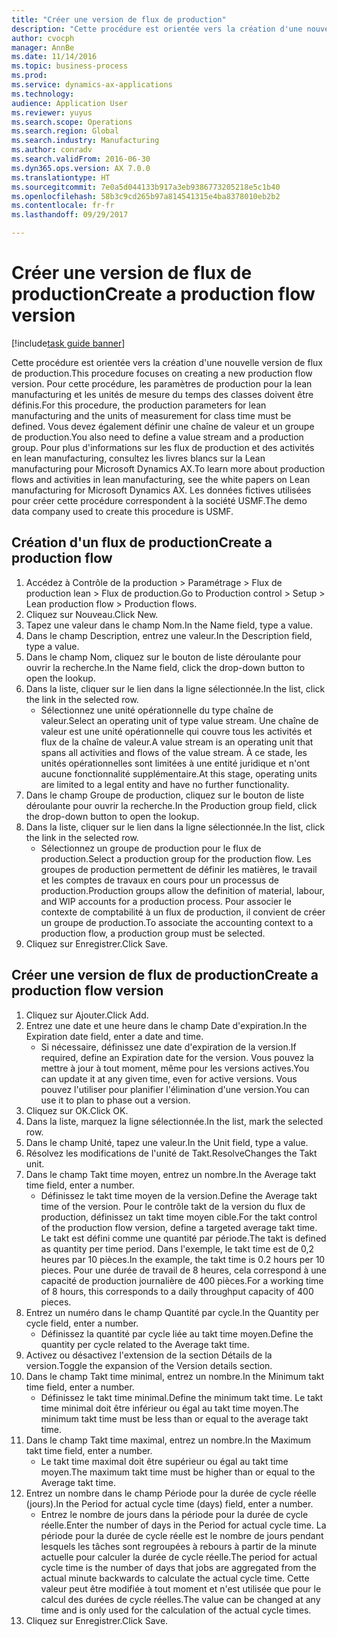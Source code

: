 ```yaml
--- 
title: "Créer une version de flux de production"
description: "Cette procédure est orientée vers la création d'une nouvelle version de flux de production."
author: cvocph
manager: AnnBe
ms.date: 11/14/2016
ms.topic: business-process
ms.prod: 
ms.service: dynamics-ax-applications
ms.technology: 
audience: Application User
ms.reviewer: yuyus
ms.search.scope: Operations
ms.search.region: Global
ms.search.industry: Manufacturing
ms.author: conradv
ms.search.validFrom: 2016-06-30
ms.dyn365.ops.version: AX 7.0.0
ms.translationtype: HT
ms.sourcegitcommit: 7e0a5d044133b917a3eb9386773205218e5c1b40
ms.openlocfilehash: 58b3c9cd265b97a814541315e4ba8378010eb2b2
ms.contentlocale: fr-fr
ms.lasthandoff: 09/29/2017

---
```

# <a name="create-a-production-flow-version"></a><span data-ttu-id="1134d-103">Créer une version de flux de production</span><span class="sxs-lookup"><span data-stu-id="1134d-103">Create a production flow version</span></span>

[!include[task guide banner](../../includes/task-guide-banner.md)]

<span data-ttu-id="1134d-104">Cette procédure est orientée vers la création d'une nouvelle version de flux de production.</span><span class="sxs-lookup"><span data-stu-id="1134d-104">This procedure focuses on creating a new production flow version.</span></span> <span data-ttu-id="1134d-105">Pour cette procédure, les paramètres de production pour la lean manufacturing et les unités de mesure du temps des classes doivent être définis.</span><span class="sxs-lookup"><span data-stu-id="1134d-105">For this procedure, the production parameters for lean manufacturing and the units of measurement for class time must be defined.</span></span> <span data-ttu-id="1134d-106">Vous devez également définir une chaîne de valeur et un groupe de production.</span><span class="sxs-lookup"><span data-stu-id="1134d-106">You also need to define a value stream and a production group.</span></span> <span data-ttu-id="1134d-107">Pour plus d'informations sur les flux de production et des activités en lean manufacturing, consultez les livres blancs sur la Lean manufacturing pour Microsoft Dynamics AX.</span><span class="sxs-lookup"><span data-stu-id="1134d-107">To learn more about production flows and activities in lean manufacturing, see the white papers on Lean manufacturing for Microsoft Dynamics AX.</span></span> <span data-ttu-id="1134d-108">Les données fictives utilisées pour créer cette procédure correspondent à la société USMF.</span><span class="sxs-lookup"><span data-stu-id="1134d-108">The demo data company used to create this procedure is USMF.</span></span>


## <a name="create-a-production-flow"></a><span data-ttu-id="1134d-109">Création d'un flux de production</span><span class="sxs-lookup"><span data-stu-id="1134d-109">Create a production flow</span></span>
1. <span data-ttu-id="1134d-110">Accédez à Contrôle de la production > Paramétrage > Flux de production lean > Flux de production.</span><span class="sxs-lookup"><span data-stu-id="1134d-110">Go to Production control > Setup > Lean production flow > Production flows.</span></span>
2. <span data-ttu-id="1134d-111">Cliquez sur Nouveau.</span><span class="sxs-lookup"><span data-stu-id="1134d-111">Click New.</span></span>
3. <span data-ttu-id="1134d-112">Tapez une valeur dans le champ Nom.</span><span class="sxs-lookup"><span data-stu-id="1134d-112">In the Name field, type a value.</span></span>
4. <span data-ttu-id="1134d-113">Dans le champ Description, entrez une valeur.</span><span class="sxs-lookup"><span data-stu-id="1134d-113">In the Description field, type a value.</span></span>
5. <span data-ttu-id="1134d-114">Dans le champ Nom, cliquez sur le bouton de liste déroulante pour ouvrir la recherche.</span><span class="sxs-lookup"><span data-stu-id="1134d-114">In the Name field, click the drop-down button to open the lookup.</span></span>
6. <span data-ttu-id="1134d-115">Dans la liste, cliquer sur le lien dans la ligne sélectionnée.</span><span class="sxs-lookup"><span data-stu-id="1134d-115">In the list, click the link in the selected row.</span></span>
    * <span data-ttu-id="1134d-116">Sélectionnez une unité opérationnelle du type chaîne de valeur.</span><span class="sxs-lookup"><span data-stu-id="1134d-116">Select an operating unit of type value stream.</span></span> <span data-ttu-id="1134d-117">Une chaîne de valeur est une unité opérationnelle qui couvre tous les activités et flux de la chaîne de valeur.</span><span class="sxs-lookup"><span data-stu-id="1134d-117">A value stream is an operating unit that spans all activities and flows of the value stream.</span></span> <span data-ttu-id="1134d-118">À ce stade, les unités opérationnelles sont limitées à une entité juridique et n'ont aucune fonctionnalité supplémentaire.</span><span class="sxs-lookup"><span data-stu-id="1134d-118">At this stage, operating units are limited to a legal entity and have no further functionality.</span></span>  
7. <span data-ttu-id="1134d-119">Dans le champ Groupe de production, cliquez sur le bouton de liste déroulante pour ouvrir la recherche.</span><span class="sxs-lookup"><span data-stu-id="1134d-119">In the Production group field, click the drop-down button to open the lookup.</span></span>
8. <span data-ttu-id="1134d-120">Dans la liste, cliquer sur le lien dans la ligne sélectionnée.</span><span class="sxs-lookup"><span data-stu-id="1134d-120">In the list, click the link in the selected row.</span></span>
    * <span data-ttu-id="1134d-121">Sélectionnez un groupe de production pour le flux de production.</span><span class="sxs-lookup"><span data-stu-id="1134d-121">Select a production group for the production flow.</span></span> <span data-ttu-id="1134d-122">Les groupes de production permettent de définir les matières, le travail et les comptes de travaux en cours pour un processus de production.</span><span class="sxs-lookup"><span data-stu-id="1134d-122">Production groups allow the definition of material, labour, and WIP accounts for a production process.</span></span> <span data-ttu-id="1134d-123">Pour associer le contexte de comptabilité à un flux de production, il convient de créer un groupe de production.</span><span class="sxs-lookup"><span data-stu-id="1134d-123">To associate the accounting context to a production flow, a production group must be selected.</span></span>  
9. <span data-ttu-id="1134d-124">Cliquez sur Enregistrer.</span><span class="sxs-lookup"><span data-stu-id="1134d-124">Click Save.</span></span>

## <a name="create-a-production-flow-version"></a><span data-ttu-id="1134d-125">Créer une version de flux de production</span><span class="sxs-lookup"><span data-stu-id="1134d-125">Create a production flow version</span></span>
1. <span data-ttu-id="1134d-126">Cliquez sur Ajouter.</span><span class="sxs-lookup"><span data-stu-id="1134d-126">Click Add.</span></span>
2. <span data-ttu-id="1134d-127">Entrez une date et une heure dans le champ Date d'expiration.</span><span class="sxs-lookup"><span data-stu-id="1134d-127">In the Expiration date field, enter a date and time.</span></span>
    * <span data-ttu-id="1134d-128">Si nécessaire, définissez une date d'expiration de la version.</span><span class="sxs-lookup"><span data-stu-id="1134d-128">If required, define an Expiration date for the version.</span></span> <span data-ttu-id="1134d-129">Vous pouvez la mettre à jour à tout moment, même pour les versions actives.</span><span class="sxs-lookup"><span data-stu-id="1134d-129">You can update it at any given time, even for active versions.</span></span> <span data-ttu-id="1134d-130">Vous pouvez l'utiliser pour planifier l'élimination d'une version.</span><span class="sxs-lookup"><span data-stu-id="1134d-130">You can use it to plan to phase out a version.</span></span>  
3. <span data-ttu-id="1134d-131">Cliquez sur OK.</span><span class="sxs-lookup"><span data-stu-id="1134d-131">Click OK.</span></span>
4. <span data-ttu-id="1134d-132">Dans la liste, marquez la ligne sélectionnée.</span><span class="sxs-lookup"><span data-stu-id="1134d-132">In the list, mark the selected row.</span></span>
5. <span data-ttu-id="1134d-133">Dans le champ Unité, tapez une valeur.</span><span class="sxs-lookup"><span data-stu-id="1134d-133">In the Unit field, type a value.</span></span>
6. <span data-ttu-id="1134d-134">Résolvez les modifications de l'unité de Takt.</span><span class="sxs-lookup"><span data-stu-id="1134d-134">ResolveChanges the Takt unit.</span></span>
7. <span data-ttu-id="1134d-135">Dans le champ Takt time moyen, entrez un nombre.</span><span class="sxs-lookup"><span data-stu-id="1134d-135">In the Average takt time field, enter a number.</span></span>
    * <span data-ttu-id="1134d-136">Définissez le takt time moyen de la version.</span><span class="sxs-lookup"><span data-stu-id="1134d-136">Define the Average takt time of the version.</span></span> <span data-ttu-id="1134d-137">Pour le contrôle takt de la version du flux de production, définissez un takt time moyen cible.</span><span class="sxs-lookup"><span data-stu-id="1134d-137">For the takt control of the production flow version, define a targeted average takt time.</span></span> <span data-ttu-id="1134d-138">Le takt est défini comme une quantité par période.</span><span class="sxs-lookup"><span data-stu-id="1134d-138">The takt is defined as quantity per time period.</span></span> <span data-ttu-id="1134d-139">Dans l'exemple, le takt time est de 0,2 heures par 10 pièces.</span><span class="sxs-lookup"><span data-stu-id="1134d-139">In the example, the takt time is 0.2 hours per 10 pieces.</span></span> <span data-ttu-id="1134d-140">Pour une durée de travail de 8 heures, cela correspond à une capacité de production journalière de 400 pièces.</span><span class="sxs-lookup"><span data-stu-id="1134d-140">For a working time of 8 hours, this corresponds to a daily throughput capacity of 400 pieces.</span></span>  
8. <span data-ttu-id="1134d-141">Entrez un numéro dans le champ Quantité par cycle.</span><span class="sxs-lookup"><span data-stu-id="1134d-141">In the Quantity per cycle field, enter a number.</span></span>
    * <span data-ttu-id="1134d-142">Définissez la quantité par cycle liée au takt time moyen.</span><span class="sxs-lookup"><span data-stu-id="1134d-142">Define the quantity per cycle related to the Average takt time.</span></span>  
9. <span data-ttu-id="1134d-143">Activez ou désactivez l'extension de la section Détails de la version.</span><span class="sxs-lookup"><span data-stu-id="1134d-143">Toggle the expansion of the Version details section.</span></span>
10. <span data-ttu-id="1134d-144">Dans le champ Takt time minimal, entrez un nombre.</span><span class="sxs-lookup"><span data-stu-id="1134d-144">In the Minimum takt time field, enter a number.</span></span>
    * <span data-ttu-id="1134d-145">Définissez le takt time minimal.</span><span class="sxs-lookup"><span data-stu-id="1134d-145">Define the minimum takt time.</span></span> <span data-ttu-id="1134d-146">Le takt time minimal doit être inférieur ou égal au takt time moyen.</span><span class="sxs-lookup"><span data-stu-id="1134d-146">The minimum takt time must be less than or equal to the average takt time.</span></span>  
11. <span data-ttu-id="1134d-147">Dans le champ Takt time maximal, entrez un nombre.</span><span class="sxs-lookup"><span data-stu-id="1134d-147">In the Maximum takt time field, enter a number.</span></span>
    * <span data-ttu-id="1134d-148">Le takt time maximal doit être supérieur ou égal au takt time moyen.</span><span class="sxs-lookup"><span data-stu-id="1134d-148">The maximum takt time must be higher than or equal to the Average takt time.</span></span>  
12. <span data-ttu-id="1134d-149">Entrez un nombre dans le champ Période pour la durée de cycle réelle (jours).</span><span class="sxs-lookup"><span data-stu-id="1134d-149">In the Period for actual cycle time (days) field, enter a number.</span></span>
    * <span data-ttu-id="1134d-150">Entrez le nombre de jours dans la période pour la durée de cycle réelle.</span><span class="sxs-lookup"><span data-stu-id="1134d-150">Enter the number of days in the Period for actual cycle time.</span></span> <span data-ttu-id="1134d-151">La période pour la durée de cycle réelle est le nombre de jours pendant lesquels les tâches sont regroupées à rebours à partir de la minute actuelle pour calculer la durée de cycle réelle.</span><span class="sxs-lookup"><span data-stu-id="1134d-151">The period for actual cycle time is the number of days that jobs are aggregated from the actual minute backwards to calculate the actual cycle time.</span></span> <span data-ttu-id="1134d-152">Cette valeur peut être modifiée à tout moment et n'est utilisée que pour le calcul des durées de cycle réelles.</span><span class="sxs-lookup"><span data-stu-id="1134d-152">The value can be changed at any time and is only used for the calculation of the actual cycle times.</span></span>  
13. <span data-ttu-id="1134d-153">Cliquez sur Enregistrer.</span><span class="sxs-lookup"><span data-stu-id="1134d-153">Click Save.</span></span>



